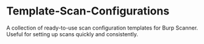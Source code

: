 # Template-Scan-Configurations
A collection of ready-to-use scan configuration templates for Burp Scanner. Useful for setting up scans quickly and consistently.
